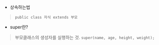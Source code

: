 * 상속하는법
> ``` public class 자식 extends 부모 ```
* super란?
> 부모클래스의 생성자를 실행하는 것.
> ``` super(name, age, height, weight); ```
